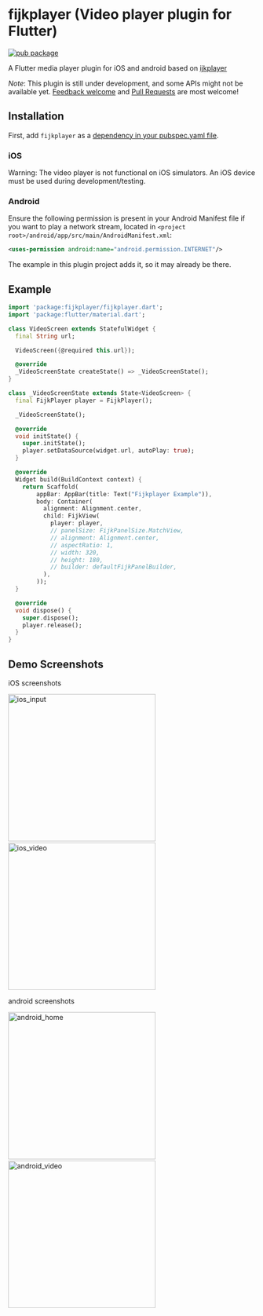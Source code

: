 # fijkplayer (Video player plugin for Flutter)

[![pub package](https://img.shields.io/pub/v/fijkplayer.svg)](https://pub.dartlang.org/packages/fijkplayer)

A Flutter media player plugin for iOS and android based on [ijkplayer](https://github.com/befovy/ijkplayer)


*Note*: This plugin is still under development, and some APIs might not be available yet.
[Feedback welcome](https://github.com/befovy/fijkplayer/issues) and
[Pull Requests](https://github.com/befovy/fijkplayer/pulls) are most welcome!

## Installation

First, add `fijkplayer` as a [dependency in your pubspec.yaml file](https://flutter.io/using-packages/).

### iOS

Warning: The video player is not functional on iOS simulators. An iOS device must be used during development/testing.


### Android


Ensure the following permission is present in your Android Manifest file if you want to play a network stream, 
located in `<project root>/android/app/src/main/AndroidManifest.xml`:

```xml
<uses-permission android:name="android.permission.INTERNET"/>
```

The example in this plugin project adds it, so it may already be there.

## Example

```dart
import 'package:fijkplayer/fijkplayer.dart';
import 'package:flutter/material.dart';

class VideoScreen extends StatefulWidget {
  final String url;

  VideoScreen({@required this.url});

  @override
  _VideoScreenState createState() => _VideoScreenState();
}

class _VideoScreenState extends State<VideoScreen> {
  final FijkPlayer player = FijkPlayer();

  _VideoScreenState();

  @override
  void initState() {
    super.initState();
    player.setDataSource(widget.url, autoPlay: true);
  }

  @override
  Widget build(BuildContext context) {
    return Scaffold(
        appBar: AppBar(title: Text("Fijkplayer Example")),
        body: Container(
          alignment: Alignment.center,
          child: FijkView(
            player: player,
            // panelSize: FijkPanelSize.MatchView,
            // alignment: Alignment.center,
            // aspectRatio: 1,
            // width: 320,
            // height: 180,
            // builder: defaultFijkPanelBuilder,
          ),
        ));
  }

  @override
  void dispose() {
    super.dispose();
    player.release();
  }
}

```

## Demo Screenshots

iOS screenshots
<div>
<img src="https://user-images.githubusercontent.com/51129600/61178868-abefcc00-a629-11e9-851f-f4b2ab0028fb.jpeg" height="300px" alt="ios_input" >
&nbsp;	&nbsp;	&nbsp;	
<img src="https://user-images.githubusercontent.com/51129600/61178869-abefcc00-a629-11e9-8b15-872d8cd207b9.jpeg" height="300px" alt="ios_video" >
</div>

android screenshots

<div>
<img src="https://user-images.githubusercontent.com/51129600/61178866-ab573580-a629-11e9-8019-77a400998531.jpeg" height="300px" alt="android_home" >
&nbsp;	&nbsp;	&nbsp;	
<img src="https://user-images.githubusercontent.com/51129600/61178867-ab573580-a629-11e9-8829-8a37efb39d7d.jpeg" height="300px" alt="android_video" >
</div>
